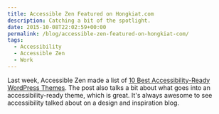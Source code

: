 ```yaml
---
title: Accessible Zen Featured on Hongkiat.com
description: Catching a bit of the spotlight.
date: 2015-10-08T22:02:59+00:00
permalink: /blog/accessible-zen-featured-on-hongkiat-com/
tags:
  - Accessibility
  - Accessible Zen
  - Work
---
```


Last week, Accessible Zen made a list of [10 Best Accessibility-Ready WordPress Themes](http://www.hongkiat.com/blog/accessibility-ready-wordpress-themes/). The post also talks a bit about what goes into an accessibility-ready theme, which is great. It's always awesome to see accessibility talked about on a design and inspiration blog.
